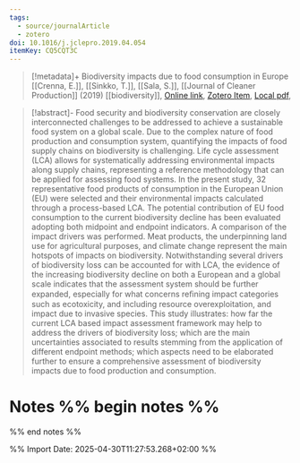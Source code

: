 ```yaml
---
tags:
  - source/journalArticle
  - zotero
doi: 10.1016/j.jclepro.2019.04.054
itemKey: CQ5CQT3C
---
```

>[!metadata]+
> Biodiversity impacts due to food consumption in Europe
> [[Crenna, E.]], [[Sinkko, T.]], [[Sala, S.]], 
> [[Journal of Cleaner Production]] (2019)
> [[biodiversity]], 
> [Online link](https://linkinghub.elsevier.com/retrieve/pii/S095965261931131X), [Zotero Item](zotero://select/library/items/CQ5CQT3C), [Local pdf](file://C:/Users/aburg/Documents/references/zotero/storage/8AX6PR56/Crenna2019_Biodiversityimpacts.pdf), 

>[!abstract]-
>Food security and biodiversity conservation are closely interconnected challenges to be addressed to achieve a sustainable food system on a global scale. Due to the complex nature of food production and consumption system, quantifying the impacts of food supply chains on biodiversity is challenging. Life cycle assessment (LCA) allows for systematically addressing environmental impacts along supply chains, representing a reference methodology that can be applied for assessing food systems. In the present study, 32 representative food products of consumption in the European Union (EU) were selected and their environmental impacts calculated through a process-based LCA. The potential contribution of EU food consumption to the current biodiversity decline has been evaluated adopting both midpoint and endpoint indicators. A comparison of the impact drivers was performed. Meat products, the underpinning land use for agricultural purposes, and climate change represent the main hotspots of impacts on biodiversity. Notwithstanding several drivers of biodiversity loss can be accounted for with LCA, the evidence of the increasing biodiversity decline on both a European and a global scale indicates that the assessment system should be further expanded, especially for what concerns reﬁning impact categories such as ecotoxicity, and including resource overexploitation, and impact due to invasive species. This study illustrates: how far the current LCA based impact assessment framework may help to address the drivers of biodiversity loss; which are the main uncertainties associated to results stemming from the application of different endpoint methods; which aspects need to be elaborated further to ensure a comprehensive assessment of biodiversity impacts due to food production and consumption.

# Notes %% begin notes %%

%% end notes %%




%% Import Date: 2025-04-30T11:27:53.268+02:00 %%
